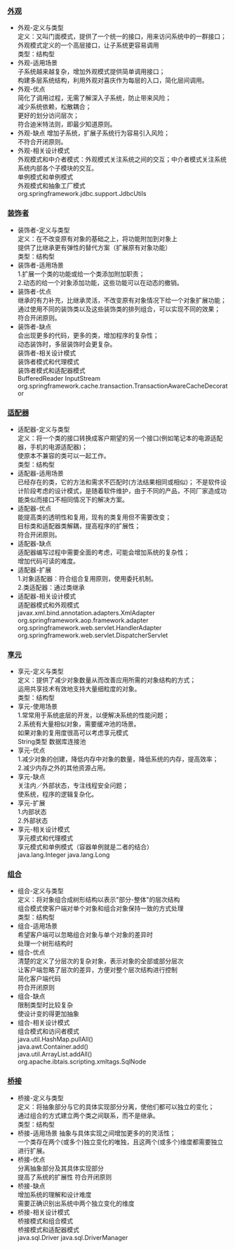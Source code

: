 ### [外观](/DesignPattern/src/main/java/com/yyq/DesignPattern/structural/facade/)
* 外观-定义与类型  
定义：又叫门面模式，提供了一个统一的接口，用来访问系统中的一群接口；外观模式定义的一个高层接口，让子系统更容易调用  
类型：结构型  
* 外观-适用场景  
子系统越来越复杂，增加外观模式提供简单调用接口；  
构建多层系统结构，利用外观对喜庆作为每层的入口，简化层间调用。  
* 外观-优点  
简化了调用过程，无需了解深入子系统，防止带来风险；  
减少系统依赖，松散耦合；  
更好的划分访问层次；  
符合迪米特法则，即最少知道原则。  
* 外观-缺点 
增加子系统，扩展子系统行为容易引入风险；  
不符合开闭原则。  
* 外观-相关设计模式  
外观模式和中介者模式：外观模式关注系统之间的交互；中介者模式关注系统系统内部各个子模块的交互。  
单例模式和单例模式  
外观模式和抽象工厂模式  
org.springframework.jdbc.support.JdbcUtils
### [装饰者](/DesignPattern/src/main/java/com/yyq/DesignPattern/structural/decorator/)
* 装饰者-定义与类型  
定义：在不改变原有对象的基础之上，将功能附加到对象上  
     提供了比继承更有弹性的替代方案（扩展原有对象功能）  
类型：结构型  
* 装饰者-适用场景  
1.扩展一个类的功能或给一个类添加附加职责；  
2.动态的给一个对象添加功能，这些功能可以在动态的撤销。  
* 装饰者-优点  
继承的有力补充，比继承灵活，不改变原有对象情况下给一个对象扩展功能；  
通过使用不同的装饰类以及这些装饰类的排列组合，可以实现不同的效果；  
符合开闭原则。  
* 装饰者-缺点  
会出现更多的代码，更多的类，增加程序的复杂性；  
动态装饰时，多层装饰时会更复杂。  
装饰者-相关设计模式  
装饰者模式和代理模式  
装饰者模式和适配器模式  
BufferedReader InputStream org.springframework.cache.transaction.TransactionAwareCacheDecorator
### [适配器](/DesignPattern/src/main/java/com/yyq/DesignPattern/structural/adapter/)
* 适配器-定义与类型  
定义：将一个类的接口转换成客户期望的另一个接口(例如笔记本的电源适配器，手机的电源适配器)；  
     使原本不兼容的类可以一起工作。  
类型：结构型  
* 适配器-适用场景  
已经存在的类，它的方法和需求不匹配时(方法结果相同或相似)； 
不是软件设计阶段考虑的设计模式，是随着软件维护，由于不同的产品，不同厂家造成功能类似而接口不相同情况下的解决方案。  
* 适配器-优点  
能提高类的透明性和复用，现有的类复用但不需要改变；  
目标类和适配器类解耦，提高程序的扩展性；  
符合开闭原则。  
* 适配器-缺点  
适配器编写过程中需要全面的考虑，可能会增加系统的复杂性；  
增加代码可读的难度。  
* 适配器-扩展  
1.对象适配器：符合组合复用原则，使用委托机制。  
2.类适配器：通过类继承  
* 适配器-相关设计模式  
适配器模式和外观模式  
javax.xml.bind.annotation.adapters.XmlAdapter  
org.springframework.aop.framework.adapter  
org.springframework.web.servlet.HandlerAdapter  
org.springframework.web.servlet.DispatcherServlet  
### [享元](/DesignPattern/src/main/java/com/yyq/DesignPattern/structural/flyweight/)  
* 享元-定义与类型  
定义：提供了减少对象数量从而改善应用所需的对象结构的方式；  
     运用共享技术有效地支持大量细粒度的对象。  
类型：结构型  
* 享元-使用场景  
1.常常用于系统底层的开发，以便解决系统的性能问题；  
2.系统有大量相似对象，需要缓冲池的场景。  
如果对象的复用度很高可以考虑享元模式  
String类型
数据库连接池
* 享元-优点  
1.减少对象的创建，降低内存中对象的数量，降低系统的内存，提高效率；  
2.减少内存之外的其他资源占用。  
* 享元-缺点  
关注内／外部状态，专注线程安全问题；  
使系统，程序的逻辑复杂化。  
* 享元-扩展  
1.内部状态  
2.外部状态  
* 享元-相关设计模式  
享元模式和代理模式  
享元模式和单例模式（容器单例就是二者的结合）  
java.lang.Integer
java.lang.Long
### [组合](/DesignPattern/src/main/java/com/yyq/DesignPattern/structural/composite/)
* 组合-定义与类型  
定义：将对象组合成树形结构以表示"部分-整体"的层次结构  
组合模式使客户端对单个对象和组合对象保持一致的方式处理  
类型：结构型  
* 组合-适用场景  
希望客户端可以忽略组合对象与单个对象的差异时   
处理一个树形结构时  
* 组合-优点  
清楚的定义了分层次的复杂对象，表示对象的全部或部分层次  
让客户端忽略了层次的差异，方便对整个层次结构进行控制  
简化客户端代码  
符合开闭原则  
* 组合-缺点  
限制类型时比较复杂  
使设计变的得更加抽象  
* 组合-相关设计模式  
组合模式和访问者模式  
java.util.HashMap.pullAll()  
java.awt.Container.add()  
java.util.ArrayList.addAll()  
org.apache.ibtais.scripting.xmltags.SqlNode  
### [桥接](/DesignPattern/src/main/java/com/yyq/DesignPattern/structural/bridge/)
* 桥接-定义与类型  
定义：将抽象部分与它的具体实现部分分离，使他们都可以独立的变化；  
     通过组合的方式建立两个类之间联系，而不是继承。  
类型：结构型  
* 桥接-适用场景
抽象与具体实现之间增加更多的的灵活性；  
一个类存在两个(或多个)独立变化的唯独，且这两个(或多个)维度都需要独立进行扩展。  
* 桥接-优点  
分离抽象部分及其具体实现部分  
提高了系统的扩展性
符合开闭原则
* 桥接-缺点  
增加系统的理解和设计难度  
需要正确识别出系统中两个独立变化的维度  
* 桥接-相关设计模式  
桥接模式和组合模式  
桥接模式和适配器模式  
java.sql.Driver
java.sql.DriverManager